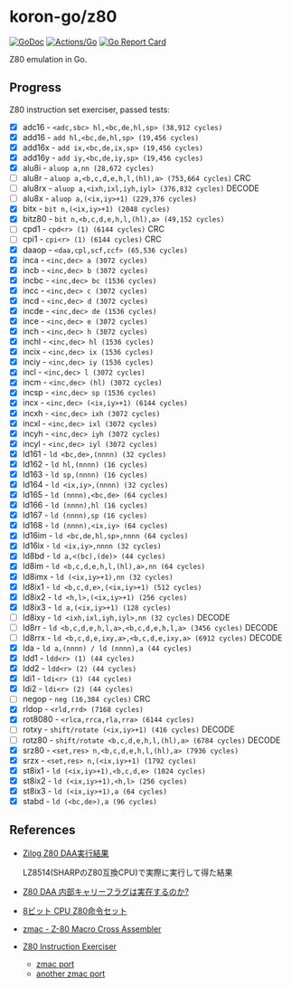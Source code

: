 # koron-go/z80

[![GoDoc](https://godoc.org/github.com/koron-go/z80?status.svg)](https://godoc.org/github.com/koron-go/z80)
[![Actions/Go](https://github.com/koron-go/z80/workflows/Go/badge.svg)](https://github.com/koron-go/z80/actions?query=workflow%3AGo)
[![Go Report Card](https://goreportcard.com/badge/github.com/koron-go/z80)](https://goreportcard.com/report/github.com/koron-go/z80)

Z80 emulation in Go.

## Progress

Z80 instruction set exerciser, passed tests:

* [x] adc16   - `<adc,sbc> hl,<bc,de,hl,sp> (38,912 cycles)`
* [x] add16   - `add hl,<bc,de,hl,sp> (19,456 cycles)`
* [x] add16x  - `add ix,<bc,de,ix,sp> (19,456 cycles)`
* [x] add16y  - `add iy,<bc,de,iy,sp> (19,456 cycles)`
* [x] alu8i   - `aluop a,nn (28,672 cycles)`
* [ ] alu8r   - `aluop a,<b,c,d,e,h,l,(hl),a> (753,664 cycles)` CRC
* [ ] alu8rx  - `aluop a,<ixh,ixl,iyh,iyl> (376,832 cycles)` DECODE
* [ ] alu8x   - `aluop a,(<ix,iy>+1) (229,376 cycles)`
* [x] bitx    - `bit n,(<ix,iy>+1) (2048 cycles)`
* [x] bitz80  - `bit n,<b,c,d,e,h,l,(hl),a> (49,152 cycles)`
* [ ] cpd1    - `cpd<r> (1) (6144 cycles)` CRC
* [ ] cpi1    - `cpi<r> (1) (6144 cycles)` CRC
* [x] daaop   - `<daa,cpl,scf,ccf> (65,536 cycles)`
* [x] inca    - `<inc,dec> a (3072 cycles)`
* [x] incb    - `<inc,dec> b (3072 cycles)`
* [x] incbc   - `<inc,dec> bc (1536 cycles)`
* [x] incc    - `<inc,dec> c (3072 cycles)`
* [x] incd    - `<inc,dec> d (3072 cycles)`
* [x] incde   - `<inc,dec> de (1536 cycles)`
* [x] ince    - `<inc,dec> e (3072 cycles)`
* [x] inch    - `<inc,dec> h (3072 cycles)`
* [x] inchl   - `<inc,dec> hl (1536 cycles)`
* [x] incix   - `<inc,dec> ix (1536 cycles)`
* [x] inciy   - `<inc,dec> iy (1536 cycles)`
* [x] incl    - `<inc,dec> l (3072 cycles)`
* [x] incm    - `<inc,dec> (hl) (3072 cycles)`
* [x] incsp   - `<inc,dec> sp (1536 cycles)`
* [x] incx    - `<inc,dec> (<ix,iy>+1) (6144 cycles)`
* [x] incxh   - `<inc,dec> ixh (3072 cycles)`
* [x] incxl   - `<inc,dec> ixl (3072 cycles)`
* [x] incyh   - `<inc,dec> iyh (3072 cycles)`
* [x] incyl   - `<inc,dec> iyl (3072 cycles)`
* [x] ld161   - `ld <bc,de>,(nnnn) (32 cycles)`
* [x] ld162   - `ld hl,(nnnn) (16 cycles)`
* [x] ld163   - `ld sp,(nnnn) (16 cycles)`
* [x] ld164   - `ld <ix,iy>,(nnnn) (32 cycles)`
* [x] ld165   - `ld (nnnn),<bc,de> (64 cycles)`
* [x] ld166   - `ld (nnnn),hl (16 cycles)`
* [x] ld167   - `ld (nnnn),sp (16 cycles)`
* [x] ld168   - `ld (nnnn),<ix,iy> (64 cycles)`
* [x] ld16im  - `ld <bc,de,hl,sp>,nnnn (64 cycles)`
* [x] ld16ix  - `ld <ix,iy>,nnnn (32 cycles)`
* [x] ld8bd   - `ld a,<(bc),(de)> (44 cycles)`
* [x] ld8im   - `ld <b,c,d,e,h,l,(hl),a>,nn (64 cycles)`
* [x] ld8imx  - `ld (<ix,iy>+1),nn (32 cycles)`
* [x] ld8ix1  - `ld <b,c,d,e>,(<ix,iy>+1) (512 cycles)`
* [x] ld8ix2  - `ld <h,l>,(<ix,iy>+1) (256 cycles)`
* [x] ld8ix3  - `ld a,(<ix,iy>+1) (128 cycles)`
* [ ] ld8ixy  - `ld <ixh,ixl,iyh,iyl>,nn (32 cycles)` DECODE
* [ ] ld8rr   - `ld <b,c,d,e,h,l,a>,<b,c,d,e,h,l,a> (3456 cycles)` DECODE
* [ ] ld8rrx  - `ld <b,c,d,e,ixy,a>,<b,c,d,e,ixy,a> (6912 cycles)` DECODE
* [x] lda     - `ld a,(nnnn) / ld (nnnn),a (44 cycles)`
* [x] ldd1    - `ldd<r> (1) (44 cycles)`
* [x] ldd2    - `ldd<r> (2) (44 cycles)`
* [x] ldi1    - `ldi<r> (1) (44 cycles)`
* [x] ldi2    - `ldi<r> (2) (44 cycles)`
* [ ] negop   - `neg (16,384 cycles)` CRC
* [x] rldop   - `<rld,rrd> (7168 cycles)`
* [x] rot8080 - `<rlca,rrca,rla,rra> (6144 cycles)`
* [ ] rotxy   - `shift/rotate (<ix,iy>+1) (416 cycles)` DECODE
* [ ] rotz80  - `shift/rotate <b,c,d,e,h,l,(hl),a> (6784 cycles)` DECODE
* [x] srz80   - `<set,res> n,<b,c,d,e,h,l,(hl),a> (7936 cycles)`
* [x] srzx    - `<set,res> n,(<ix,iy>+1) (1792 cycles)`
* [x] st8ix1  - `ld (<ix,iy>+1),<b,c,d,e> (1024 cycles)`
* [x] st8ix2  - `ld (<ix,iy>+1),<h,l> (256 cycles)`
* [x] st8ix3  - `ld (<ix,iy>+1),a (64 cycles)`
* [x] stabd   - `ld (<bc,de>),a (96 cycles)`

## References

* [Zilog Z80 DAA実行結果](http://ver0.sakura.ne.jp/doc/daa.html)

    LZ8514(SHARPのZ80互換CPU)で実際に実行して得た結果

* [Z80 DAA 内部キャリーフラグは実在するのか?](https://uniabis.net/pico/msx/z80daa/)

* [8ビット CPU Z80命令セット](http://www.yamamo10.jp/yamamoto/comp/Z80/instructions/index.php)

* [zmac - Z-80 Macro Cross Assembler](http://48k.ca/zmac.html)

* [Z80 Instruction Exerciser](http://mdfs.net/Software/Z80/Exerciser/)

    * [zmac port](https://github.com/obiwanjacobi/Zim80/tree/master/Source/Code/Jacobi.Zim80.IntegrationTests/CpuZ80/Zexlax)
    * [another zmac port](https://github.com/DavidDiPaola/esp32_crimbus-lights-z80/blob/master/src/z80/roms/zexdoc.src)
